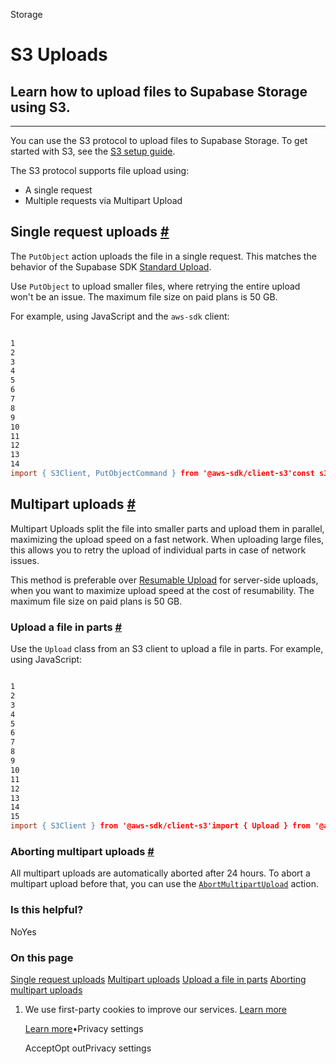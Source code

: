 Storage

# S3 Uploads

## Learn how to upload files to Supabase Storage using S3.

* * *

You can use the S3 protocol to upload files to Supabase Storage. To get started with S3, see the [S3 setup guide](https://supabase.com/docs/guides/storage/s3/authentication).

The S3 protocol supports file upload using:

- A single request
- Multiple requests via Multipart Upload

## Single request uploads [\#](https://supabase.com/docs/guides/storage/uploads/s3-uploads\#single-request-uploads)

The `PutObject` action uploads the file in a single request. This matches the behavior of the Supabase SDK [Standard Upload](https://supabase.com/docs/guides/storage/uploads/standard-uploads).

Use `PutObject` to upload smaller files, where retrying the entire upload won't be an issue. The maximum file size on paid plans is 50 GB.

For example, using JavaScript and the `aws-sdk` client:

```flex

1
2
3
4
5
6
7
8
9
10
11
12
13
14
import { S3Client, PutObjectCommand } from '@aws-sdk/client-s3'const s3Client = new S3Client({...})const file = fs.createReadStream('path/to/file')const uploadCommand = new PutObjectCommand({  Bucket: 'bucket-name',  Key: 'path/to/file',  Body: file,  ContentType: 'image/jpeg',})await s3Client.send(uploadCommand)
```

## Multipart uploads [\#](https://supabase.com/docs/guides/storage/uploads/s3-uploads\#multipart-uploads)

Multipart Uploads split the file into smaller parts and upload them in parallel, maximizing the upload speed on a fast network. When uploading large files, this allows you to retry the upload of individual parts in case of network issues.

This method is preferable over [Resumable Upload](https://supabase.com/docs/guides/storage/uploads/resumable-uploads) for server-side uploads, when you want to maximize upload speed at the cost of resumability. The maximum file size on paid plans is 50 GB.

### Upload a file in parts [\#](https://supabase.com/docs/guides/storage/uploads/s3-uploads\#upload-a-file-in-parts)

Use the `Upload` class from an S3 client to upload a file in parts. For example, using JavaScript:

```flex

1
2
3
4
5
6
7
8
9
10
11
12
13
14
15
import { S3Client } from '@aws-sdk/client-s3'import { Upload } from '@aws-sdk/lib-storage'const s3Client = new S3Client({...})const file = fs.createReadStream('path/to/very-large-file')const upload = new Upload(s3Client, {  Bucket: 'bucket-name',  Key: 'path/to/file',  ContentType: 'image/jpeg',  Body: file,})await uploader.done()
```

### Aborting multipart uploads [\#](https://supabase.com/docs/guides/storage/uploads/s3-uploads\#aborting-multipart-uploads)

All multipart uploads are automatically aborted after 24 hours. To abort a multipart upload before that, you can use the [`AbortMultipartUpload`](https://docs.aws.amazon.com/AmazonS3/latest/API/API_AbortMultipartUpload.html) action.

### Is this helpful?

NoYes

### On this page

[Single request uploads](https://supabase.com/docs/guides/storage/uploads/s3-uploads#single-request-uploads) [Multipart uploads](https://supabase.com/docs/guides/storage/uploads/s3-uploads#multipart-uploads) [Upload a file in parts](https://supabase.com/docs/guides/storage/uploads/s3-uploads#upload-a-file-in-parts) [Aborting multipart uploads](https://supabase.com/docs/guides/storage/uploads/s3-uploads#aborting-multipart-uploads)

1. We use first-party cookies to improve our services. [Learn more](https://supabase.com/privacy#8-cookies-and-similar-technologies-used-on-our-european-services)



   [Learn more](https://supabase.com/privacy#8-cookies-and-similar-technologies-used-on-our-european-services)•Privacy settings





   AcceptOpt outPrivacy settings
